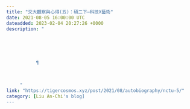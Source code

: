 ```yaml
---
title: "交大觀察與心得(五)：碩二下—科技X藝術"
date: 2021-08-05 16:00:00 UTC
dateadded: 2023-02-04 20:27:26 +0000
description: "
    
      
      
        
        
           ¶
        
      
    
     "
link: "https://tigercosmos.xyz/post/2021/08/autobiography/nctu-5/"
category: [Liu An-Chi's blog]
---
```

